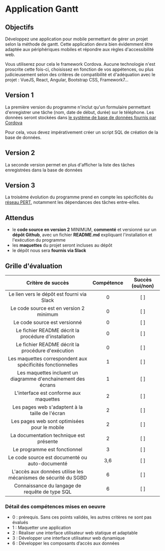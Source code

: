 # Application Gantt


## Objectifs

Développez une application pour mobile permettant de gérer un projet selon 
la méthode de gantt. Cette application devra bien évidemment être adaptée
aux périphériques mobiles et répondre aux règles d'accessibilité web.

Vous utiliserez pour cela le framework Cordova. Aucune technologie n'est 
proscrite cette fois-ci, choisissez en fonction de vos appétences, ou plus 
judicieusement selon des critères de compatibilité et d'adéquation avec 
le projet :  VueJS, React, Angular, Bootstrap CSS, Framework7...

## Version 1

La première version du programme n'inclut qu'un formulaire permettant 
d'enregistrer une tâche (nom, date de début, durée) sur le téléphone. Les 
données seront stockées dans [le système de base de données fournis par Cordova](https://cordova.apache.org/docs/fr/latest/cordova/storage/database/database.html)

Pour cela, vous devez impérativement créer un script SQL de création de la 
base de données.

## Version 2

La seconde version permet en plus d'afficher la liste des tâches enregistrées 
dans la base de données

## Version 3

La troisème évolution du programme prend en compte les spécificités du [réseau PERT](https://fr.wikipedia.org/wiki/PERT), notamment les dépendances des tâches entre-elles.

## Attendus

- le **code source en version 2** MINIMUM, **commenté** et versionné sur un **dépôt Github**,
  avec un fichier **README.md** expliquant l'installation et l'exécution du programme
- les **maquettes** du projet seront incluses au dépôt
- le dépôt nous sera **fournis via Slack**

## Grille d'évaluation

| Critère de succès                                            | Compétence | Succès (oui/non) |
|:------------------------------------------------------------:|:----------:|:----------------:|
|Le lien vers le dépôt est fourni via Slack                    |     0      |       [  ]       |
|Le code source est en version 2 minimum                       |     0      |       [  ]       |
|Le code source est versionné                                  |     0      |       [  ]       |
|Le fichier README décrit la procédure d'installation          |     0      |       [  ]       |
|Le fichier README décrit la procédure d'exécution             |     0      |       [  ]       |
|Les maquettes correspondent aux spécificités fonctionnelles   |     1      |       [  ]       |
|Les maquettes incluent un diagramme d'enchainement des écrans |     1      |       [  ]       |
|L'interface est conforme aux maquettes                        |     2      |       [  ]       |
|Les pages web s'adaptent à la taille de l'écran               |     2      |       [  ]       |
|Les pages web sont optimisées pour le mobile                  |     2      |       [  ]       |
|La documentation technique est présente                       |     2      |       [  ]       |
|Le programme est fonctionnel                                  |     3      |       [  ]       |
|Le code source est documenté ou auto-documenté                |     3,6    |       [  ]       |
|L'accès aux données utilise les mécanismes de sécurité du SGBD|     6      |       [  ]       |
|Connaissance du langage de requête de type SQL                |     6      |       [  ]       |


### Détail des compétences mises en oeuvre 

- 0 : prérequis. Sans ces points validés, les autres critères ne sont pas évalués
- 1 : Maquetter une application
- 2 : Réaliser une interface utilisateur web statique et adaptable
- 3 : Développer une interface utilisateur web dynamique
- 6 : Développer les composants d’accès aux données
